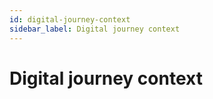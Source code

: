 ```yaml
---
id: digital-journey-context
sidebar_label: Digital journey context
---
```


# Digital journey context




